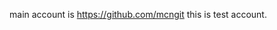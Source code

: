 main account is https://github.com/mcngit
this is test account.
<!---
mehmetjohn/mehmetjohn is a ✨ special ✨ repository because its `README.md` (this file) appears on your GitHub profile.
You can click the Preview link to take a look at your changes.
--->
